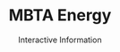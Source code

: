 ---
title: MBTA Energy
subtitle: Interactive Information
image: /images/mbta-energy/index.png
summary: >
  To visualize data generated by electricity monitoring devices, I created an 
  app that could parse files generated by monitoring systems in Myron B. 
  Thompson Academy and transform them into graphs. Data views could be changed,
  and custom data could be uploaded by clients. With this program, students 
  were able to  identify odd electricity usage, such as a spike in power used 
  by the refigerator at 4am.
---